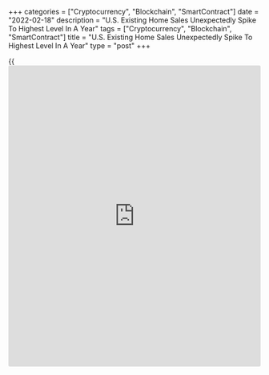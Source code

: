 +++
categories = ["Cryptocurrency", "Blockchain", "SmartContract"]
date = "2022-02-18"
description = "U.S. Existing Home Sales Unexpectedly Spike To Highest Level In A Year"
tags = ["Cryptocurrency", "Blockchain", "SmartContract"]
title = "U.S. Existing Home Sales Unexpectedly Spike To Highest Level In A Year"
type = "post"
+++

{{<iframe id="large-banner" src="https://www.bounty.group/#slide=1.0" width="100%" height="600" scrolling="no" style="border: 0px solid rgb(216, 221, 230); border-radius: 3px;">}}

Existing home sales in the U.S. unexpectedly showed a sharp increase in
the month of January, according to a report released by the National
Association of Realtors on Friday.

NAR said existing home sales spiked 6.7 percent to an annual rate of
6.50 million in January after tumbling 3.8 percent to a revised rate of
6.09 million in December.

The substantial rebound surprised economists, who had expected existing
home sales to slump by 1.3 percent to a rate of 6.10 million from the
6.18 million originally reported for the previous month.

With the unexpected jump, existing home sales reached their highest
annual rate since hitting 6.65 million in January of 2021.

"Buyers were likely anticipating further rate increases and locking-in
at the low rates, and [investor](https://www.fintechee.com/tutorial-for-forex-trading/investor-mode/)s added to overall demand with all-cash
offers," said Lawrence Yun, NAR's chief economist. "Consequently,
housing prices continue to move solidly higher."

NAR said the median existing-home price for all housing types in January
was $350,300, down 1.2 percent from $354,600 in December but up 15.4
percent from $303,600 in the same month a year ago.

The report also housing inventory at the end of January totaled 860,000
units, down 2.3 percent from 880,000 in December and down 16.5 percent
from 1.03 million in January of 2021.

The unsold inventory represents 1.6 months of supply at the current
sales price, down from 1.7 months in December and from 1.9 months a year
ago.

"The inventory of homes on the market remains woefully depleted, and in
fact, is currently at an all-time low," Yun said.

Next Thursday, the Commerce Department is scheduled to release a
separate report on new home sales in the month of January.

Economists currently expect new home sales to drop by 1.0 percent to an
annual rate of 803,000 in January after spiking by 11.9 percent to a
rate of 811,000 in December.

For comments and feedback [contact](https://www.playgroundfx.com/contact/): editorial@rtt[news](https://www.letsplayfx.com/blog/forex-news-website/).com

[Economic News][1]

 **What parts of the world are seeing the best (and worst) economic
performances lately? Click[here][2] to check out our [Econ Scorecard][2]
and find out! See up-to-the-moment [ranking](https://www.playgroundfx.com/blog/crypto-exchange-ranking/)s for the best and worst
performers in [GDP][3], [unemployment rate][4], [inflation][5] and much
more.**

   1. www.rtt[news](https://www.letsplayfx.com/blog/forex-news-website/).com/Content/EconomicNews.aspx
   2. www.rtt[news](https://www.letsplayfx.com/blog/forex-news-website/).com/economic-scorecard/world-rank/industrial-production/highest-performance.aspx
   3. www.rtt[news](https://www.letsplayfx.com/blog/forex-news-website/).com/economic-scorecard/world-rank/GDP/highest-performance.aspx
   4. www.rtt[news](https://www.letsplayfx.com/blog/forex-news-website/).com/economic-scorecard/world-rank/unemployment-rate/lowest-performance.aspx
   5. www.rtt[news](https://www.letsplayfx.com/blog/forex-news-website/).com/economic-scorecard/world-rank/CPI/highest-performance.aspx
